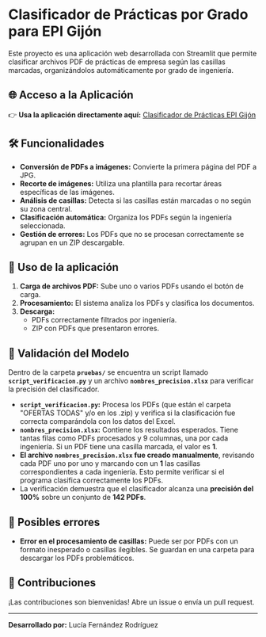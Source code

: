 # Clasificador de Prácticas por Grado para EPI Gijón

Este proyecto es una aplicación web desarrollada con Streamlit que permite clasificar archivos PDF de prácticas de empresa según las casillas marcadas, organizándolos automáticamente por grado de ingeniería.

## 🌐 Acceso a la Aplicación

👉 **Usa la aplicación directamente aquí:** [Clasificador de Prácticas EPI Gijón](https://clasificador-ingenierias.streamlit.app/)

## 🛠️ Funcionalidades

- **Conversión de PDFs a imágenes:** Convierte la primera página del PDF a JPG.  
- **Recorte de imágenes:** Utiliza una plantilla para recortar áreas específicas de las imágenes.  
- **Análisis de casillas:** Detecta si las casillas están marcadas o no según su zona central.  
- **Clasificación automática:** Organiza los PDFs según la ingeniería seleccionada.  
- **Gestión de errores:** Los PDFs que no se procesan correctamente se agrupan en un ZIP descargable.  

## 📂 Uso de la aplicación

1. **Carga de archivos PDF:** Sube uno o varios PDFs usando el botón de carga.  
2. **Procesamiento:** El sistema analiza los PDFs y clasifica los documentos.  
3. **Descarga:**  
   - PDFs correctamente filtrados por ingeniería.  
   - ZIP con PDFs que presentaron errores.

   
## 🧪 Validación del Modelo

Dentro de la carpeta **`pruebas/`** se encuentra un script llamado **`script_verificacion.py`** y un archivo **`nombres_precision.xlsx`** para verificar la precisión del clasificador.

- **`script_verificacion.py`:** Procesa los PDFs (que están el carpeta "OFERTAS TODAS" y/o en los .zip) y verifica si la clasificación fue correcta comparándola con los datos del Excel.
- **`nombres_precision.xlsx`:** Contiene los resultados esperados. Tiene tantas filas como PDFs procesados y 9 columnas, una por cada ingeniería. Si un PDF tiene una casilla marcada, el valor es **1**.
- **El archivo `nombres_precision.xlsx` fue creado manualmente**, revisando cada PDF uno por uno y marcando con un **1** las casillas correspondientes a cada ingeniería. Esto permite verificar si el programa clasifica correctamente los PDFs.
- La verificación demuestra que el clasificador alcanza una **precisión del 100%** sobre un conjunto de **142 PDFs**.


## 🐞 Posibles errores

- **Error en el procesamiento de casillas:** Puede ser por PDFs con un formato inesperado o casillas ilegibles. Se guardan en una carpeta para descargar los PDFs problemáticos.

## 🤝 Contribuciones

¡Las contribuciones son bienvenidas! Abre un issue o envía un pull request.

---

**Desarrollado por:** Lucía Fernández Rodríguez
